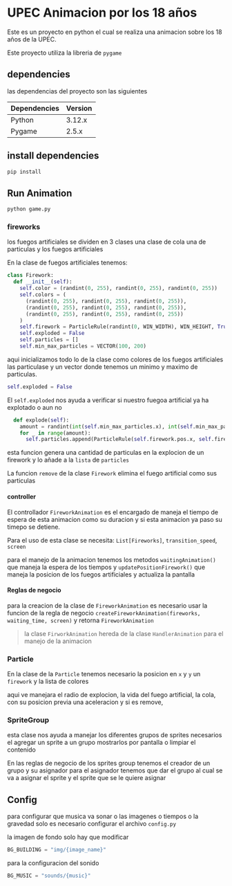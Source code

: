 
# UPEC Animacion por los 18 años

Este es un proyecto en python el cual se realiza una 
animacion sobre los 18 años de la UPEC.

Este proyecto utiliza la libreria de `pygame`

## dependencies

las dependencias del proyecto son las siguientes

| Dependencies  | Version |
|---------------|---------|
|Python         | 3.12.x |
|Pygame         | 2.5.x  |


## install dependencies

```bash
pip install 
```

## Run Animation

```bash
python game.py
```

### fireworks
los fuegos artificiales se dividen en 3 clases
una clase de cola una de particulas y los fuegos artificiales

En la clase de fuegos artificiales tenemos:
```python
class Firework:
  def __init__(self):
    self.color = (randint(0, 255), randint(0, 255), randint(0, 255))
    self.colors = (
      (randint(0, 255), randint(0, 255), randint(0, 255)),
      (randint(0, 255), randint(0, 255), randint(0, 255)),
      (randint(0, 255), randint(0, 255), randint(0, 255))
    )
    self.firework = ParticleRule(randint(0, WIN_WIDTH), WIN_HEIGHT, True, self.colors)
    self.exploded = False
    self.particles = []
    self.min_max_particles = VECTOR(100, 200)

```
aqui inicializamos todo lo de la clase como colores de los fuegos artificiales las particulase y un vector donde tenemos un minimo y maximo de particulas.

```python
self.exploded = False
```
El `self.exploded` nos ayuda a verificar si nuestro fuegoa artificial ya ha explotado o aun no

```python
  def explode(self):
    amount = randint(int(self.min_max_particles.x), int(self.min_max_particles.y))
    for _ in range(amount):
      self.particles.append(ParticleRule(self.firework.pos.x, self.firework.pos.y, False, self.colors))
```
esta funcion genera una cantidad de particulas en la explocion de un firework y lo añade a la `lista` de `particles`

La funcion `remove` de la clase `Firework` elimina el fuego artificial como sus particulas

#### controller
El controllador `FireworkAnimation` es el encargado de maneja el tiempo de espera de esta animacion como su duracion y si esta animacion ya paso su timepo se detiene.

Para el uso de esta clase se necesita: `List[Fireworks]`, `transition_speed`, `screen`

para el manejo de la animacion tenemos los metodos `waitingAnimation()` que maneja la espera de los tiempos y `updatePositionFirework()` que maneja la posicion de los fuegos artificiales y actualiza la pantalla

#### Reglas de negocio
para la creacion de la clase de `FireworkAnimation` es necesario usar la funcion de la regla de negocio `createFireworkAnimation(fireworks, waiting_time, screen)` y retorna `FireworkAnimation`


>la clase `FirworkAnimation` hereda de la clase `HandlerAnimation` para el manejo de la animacion

### Particle

En la clase de la `Particle` tenemos necesario la posicion en `x` y `y` un `firework` y la lista de colores

aqui ve manejara el radio de explocion, la vida del fuego artificial, la cola, con su posicion previa una aceleracion y si es remove, 

### SpriteGroup
esta clase nos ayuda a manejar los diferentes grupos de sprites necesarios el agregar un sprite a un grupo mostrarlos por pantalla o limpiar el contenido

En las reglas de negocio de los sprites group
tenemos el creador de un grupo y su asignador
para el asignador tenemos que dar el grupo al cual se va a asignar el sprite y el sprite que se le quiere asignar


## Config
para configurar que musica va sonar o las imagenes o tiempos o la gravedad solo es necesario configurar el archivo `config.py`

la imagen de fondo solo hay que modificar
```python
BG_BUILDING = "img/{image_name}"
```

para la configuracion del sonido
```python 
BG_MUSIC = "sounds/{music}"
```

